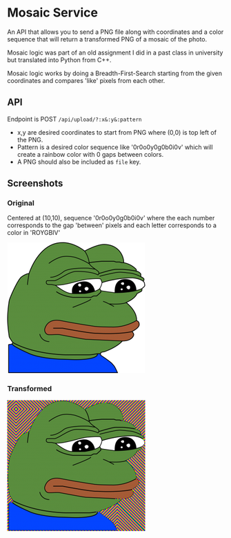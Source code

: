 # Mosaic Service

An API that allows you to send a PNG file along with coordinates and a color sequence that will return a transformed PNG of a mosaic of the photo.

Mosaic logic was part of an old assignment I did in a past class in university but translated into Python from C++.

Mosaic logic works by doing a Breadth-First-Search starting from the given coordinates and compares 'like' pixels from each other.

## API
Endpoint is POST `/api/upload/?:x&:y&:pattern`
- x,y are desired coordinates to start from PNG where (0,0) is top left of the PNG.
- Pattern is a desired color sequence like '0r0o0y0g0b0i0v' which will create a rainbow color with 0 gaps between colors.
- A PNG should also be included as `file` key.

## Screenshots

### Original
Centered at (10,10), sequence '0r0o0y0g0b0i0v' where the each number corresponds to the gap 'between' pixels and each letter corresponds to a color in 'ROYGBIV'


![Original Pepe](.github/images/pepeOG.png)


### Transformed


![Transformed Image](.github/images/zulktlwz.png)